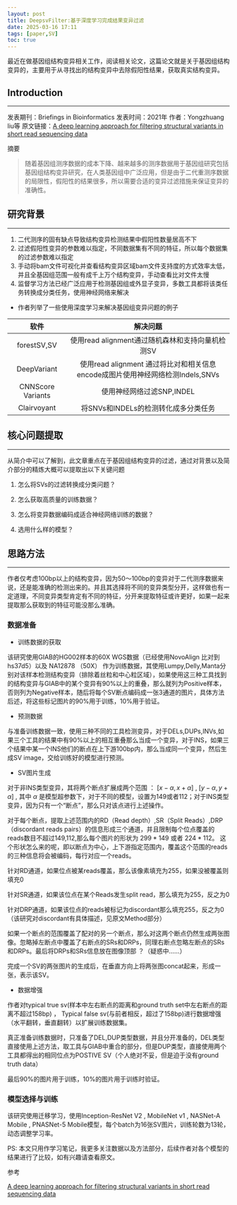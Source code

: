```yaml
---
layout: post
title: DeepsvFilter:基于深度学习完成结果变异过滤
date: 2025-03-16 17:11
tags: [paper,SV]
toc: true
---
```



最近在做基因组结构变异相关工作，阅读相关论文，这篇论文就是关于基因组结构变异的，主要用于从寻找出的结构变异中去除假阳性结果，获取真实结构变异。


## Introduction 
---
发表期刊：Briefings in Bioinformatics
发表时间：2021年
作者：Yongzhuang liu等
原文链接：[A deep learning approach for filtering structural variants in short read sequencing data](https://doi.org/10.1093/bib/bbaa370)

摘要

> 随着基因组测序数据的成本下降、越来越多的测序数据用于基因组研究包括基因组结构变异研究，在人类基因组中广泛应用，但是由于二代重测序数据的局限性，假阳性的结果很多，所以需要合适的变异过滤措施来保证变异的准确性。




## 研究背景
---


1. 二代测序的固有缺点导致结构变异检测结果中假阳性数量居高不下
2. 过滤假阳性变异的参数难以指定，不同数据集有不同的特征，所以每个数据集的过滤参数难以指定
3. 手动将bam文件可视化并查看结构变异区域bam文件支持度的方式效率太低，并且全基因组范围一般有成千上万个结构变异，手动查看比对文件太慢
4. 监督学习方法已经广泛应用于检测基因组或外显子变异，多数工具都将该类任务转换成分类任务，使用神经网络来解决

- 作者列举了一些使用深度学习来解决基因组变异问题的例子

|        软件         |                          解决问题                           |
| :---------------: | :-----------------------------------------------------: |
|    forestSV,SV    |            使用read alignment通过随机森林和支持向量机检测SV             |
|    DeepVariant    | 使用read alignment 通过将比对和相关信息encode成图片使用神经网络检测Indels,SNVs |
| CNNScore Variants |                    使用神经网络过滤SNP,INDEL                    |
|    Clairvoyant    |                 将SNVs和INDELs的检测转化成多分类任务                 |


## 核心问题提取
---
从简介中可以了解到，此文章重点在于基因组结构变异的过滤，通过对背景以及简介部分的精炼大概可以提取出以下关键问题

1. 怎么将SVs的过滤转换成分类问题？

2. 怎么获取高质量的训练数据？

3. 怎么将变异数据编码成适合神经网络训练的数据？

4. 选用什么样的模型？


## 思路方法

---

作者仅考虑100bp以上的结构变异，因为50～100bp的变异对于二代测序数据来说，还是能准确的检测出来的。并且其选择将不同的变异类型分开，这样做也有一定道理，不同变异类型肯定有不同的特征，分开来提取特征或许更好，如果一起来提取那么获取到的特征可能没那么准确。

### 数据准备

-  训练数据的获取

该研究使用GIAB的HG002样本的60X WGS数据（已经使用NovoAlign 比对到hs37d5）以及 NA12878 （50X） 作为训练数据，其使用Lumpy,Delly,Manta分别对该样本检测结构变异（排除着丝粒和中心粒区域），如果使用这三种工具找到的结构变异与GIAB中的某个变异有90%以上的重叠，那么就列为Positive样本，否则列为Negative样本，随后将每个SV断点编码成一张3通道的图片，具体方法后述，将这些标记图片的90%用于训练，10%用于验证。


- 预测数据

与准备训练数据一致，使用三种不同的工具检测变异，对于DELs,DUPs,INVs,如果三个工具的结果中有90%以上的相互重叠那么当成一个变异，对于INS，如果三个结果中某一个INS他们的断点在上下游100bp内，那么当成同一个变异，然后生成SV image，交给训练好的模型进行预测。




- SV图片生成

对于非INS类型变异，其将两个断点扩展成两个范围 ： $[x-\alpha , x+\alpha]$ , $[y - \alpha,y + \alpha]$ , 其中 $\alpha$ 是模型超参数下，对于不同的模型，设置为149或者112；对于INS类型变异，因为只有一个“断点”，那么只对该点进行上述操作。


对于每个断点，提取上述范围内的RD（Read depth）,SR（Split Reads）,DRP（discordant reads pairs）的信息形成三个通道，并且限制每个位点覆盖的reads数目不超过149,112,那么每个图片的形状为 $299 * 149$ 或者 $224 * 112$。 这个形状怎么来的呢，即以断点为中心，上下游指定范围内，覆盖这个范围的reads的三种信息将会被编码，每行对应一个reads。

针对RD通道，如果位点被某reads覆盖，那么该像素填充为255，如果没被覆盖则填充0

针对SR通道，如果该位点在某个Reads发生split read，那么填充为255，反之为0

针对DRP通道，如果该位点的reads被标记为discordant那么填充255，反之为0（该研究对discordant有具体描述，见原文Method部分）



如果一个断点的范围覆盖了配对的另一个断点，那么对这两个断点仍然生成两张图像。忽略掉左断点中覆盖了右断点的SRs和DRPs，同理右断点忽略左断点的SRs和DRPs。最后将DRPs和SRs信息放在图像顶部 ？（疑惑中……）


完成一个SV的两张图片的生成后，在垂直方向上将两张图concat起来，形成一张，表示该SV。




- 数据增强

作者对typical true sv(样本中左右断点的距离和ground truth set中左右断点的距离不超过158bp) ， Typical false sv(与前者相反，超过了158bp)进行数据增强（水平翻转，垂直翻转）以扩展训练数据集。




真正准备训练数据时，只准备了DEL,DUP类型数据，并且分开准备的，DEL类型直接使用上述方法，取工具与GIAB中重合的部分，但是DUP类型，直接使用两个工具都得出的相同位点为POSTIVE SV（个人绝对不妥，但是迫于没有ground truth data）



最后90%的图片用于训练，10%的图片用于训练时验证。



### 模型选择与训练

该研究使用迁移学习，使用Inception-ResNet V2 , MobileNet v1 , NASNet-A Mobile , PNASNet-5 Mobile模型，每个batch为16张SV图片，训练轮数为13轮，动态调整学习率。










PS: 本文只用作学习笔记，我更多关注数据以及方法部分，后续作者对各个模型的结果进行了比较，如有兴趣请查看原文。




参考


[A deep learning approach for filtering structural variants in short read sequencing data](https://doi.org/10.1093/bib/bbaa370)